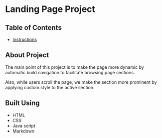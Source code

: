 # Landing Page Project

## Table of Contents

* [Instructions](#instructions)

## About Project

The main point of this project is to make the page more dynamic by automatic build navigation to facilitate browsing page sections.

Also, while users scroll the page, we make the section more prominent by applying custom style to the active section.

## Built Using 

* HTML
* CSS
* Java script
* Markdown 
